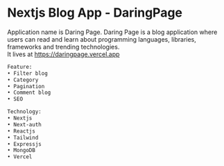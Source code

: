 # Nextjs Blog App - DaringPage

Application name is Daring Page. Daring Page is a blog application where users can read and learn about programming languages, libraries, frameworks and trending technologies. <br/>
It lives at https://daringpage.vercel.app

```bash
Feature:
• Filter blog
• Category
• Pagination
• Comment blog
• SEO

Technology:
• Nextjs
• Next-auth
• Reactjs
• Tailwind
• Expressjs
• MongoDB
• Vercel
```
